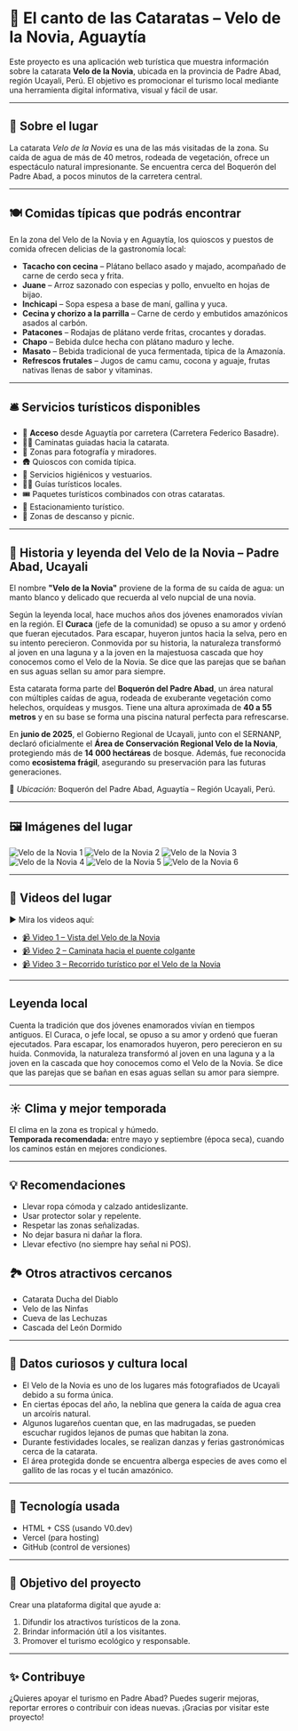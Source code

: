 # 🌊 El canto de las Cataratas – Velo de la Novia, Aguaytía

Este proyecto es una aplicación web turística que muestra información sobre la catarata **Velo de la Novia**, ubicada en la provincia de Padre Abad, región Ucayali, Perú. El objetivo es promocionar el turismo local mediante una herramienta digital informativa, visual y fácil de usar.

---

## 📍 Sobre el lugar

La catarata *Velo de la Novia* es una de las más visitadas de la zona. Su caída de agua de más de 40 metros, rodeada de vegetación, ofrece un espectáculo natural impresionante. Se encuentra cerca del Boquerón del Padre Abad, a pocos minutos de la carretera central.

---

## 🍽️ Comidas típicas que podrás encontrar

En la zona del Velo de la Novia y en Aguaytía, los quioscos y puestos de comida ofrecen delicias de la gastronomía local:

- **Tacacho con cecina** – Plátano bellaco asado y majado, acompañado de carne de cerdo seca y frita.
- **Juane** – Arroz sazonado con especias y pollo, envuelto en hojas de bijao.
- **Inchicapi** – Sopa espesa a base de maní, gallina y yuca.
- **Cecina y chorizo a la parrilla** – Carne de cerdo y embutidos amazónicos asados al carbón.
- **Patacones** – Rodajas de plátano verde fritas, crocantes y doradas.
- **Chapo** – Bebida dulce hecha con plátano maduro y leche.
- **Masato** – Bebida tradicional de yuca fermentada, típica de la Amazonía.
- **Refrescos frutales** – Jugos de camu camu, cocona y aguaje, frutas nativas llenas de sabor y vitaminas.
  
---

## 🛎️ Servicios turísticos disponibles

- 🚐 **Acceso** desde Aguaytía por carretera (Carretera Federico Basadre).
- 🚶‍♂️ Caminatas guiadas hacia la catarata.
- 📸 Zonas para fotografía y miradores.
- 🛖 Quioscos con comida típica.
- 🧼 Servicios higiénicos y vestuarios.
- 🧑‍🏫 Guías turísticos locales.
- 🎟️ Paquetes turísticos combinados con otras cataratas.
- 🚗 Estacionamiento turístico.
- 🧺 Zonas de descanso y picnic.
  
---

## 📖 Historia y leyenda del Velo de la Novia – Padre Abad, Ucayali

El nombre **"Velo de la Novia"** proviene de la forma de su caída de agua: un manto blanco y delicado que recuerda al velo nupcial de una novia.

Según la leyenda local, hace muchos años dos jóvenes enamorados vivían en la región. El **Curaca** (jefe de la comunidad) se opuso a su amor y ordenó que fueran ejecutados. Para escapar, huyeron juntos hacia la selva, pero en su intento perecieron. Conmovida por su historia, la naturaleza transformó al joven en una laguna y a la joven en la majestuosa cascada que hoy conocemos como el Velo de la Novia. Se dice que las parejas que se bañan en sus aguas sellan su amor para siempre.

Esta catarata forma parte del **Boquerón del Padre Abad**, un área natural con múltiples caídas de agua, rodeada de exuberante vegetación como helechos, orquídeas y musgos. Tiene una altura aproximada de **40 a 55 metros** y en su base se forma una piscina natural perfecta para refrescarse.

En **junio de 2025**, el Gobierno Regional de Ucayali, junto con el SERNANP, declaró oficialmente el **Área de Conservación Regional Velo de la Novia**, protegiendo más de **14 000 hectáreas** de bosque. Además, fue reconocida como **ecosistema frágil**, asegurando su preservación para las futuras generaciones.

📍 *Ubicación:* Boquerón del Padre Abad, Aguaytía – Región Ucayali, Perú.

---

## 🖼️ Imágenes del lugar

![Velo de la Novia 1](https://raw.githubusercontent.com/v1kktorv22-bit/canto-de-las-cataratas-/main/foto1.jpeg)
![Velo de la Novia 2](https://raw.githubusercontent.com/v1kktorv22-bit/canto-de-las-cataratas-/main/foto2.jpeg)
![Velo de la Novia 3](https://raw.githubusercontent.com/v1kktorv22-bit/canto-de-las-cataratas-/main/foto3.jpeg)
![Velo de la Novia 4](https://raw.githubusercontent.com/v1kktorv22-bit/canto-de-las-cataratas-/main/foto4.jpeg)
![Velo de la Novia 5](https://raw.githubusercontent.com/v1kktorv22-bit/canto-de-las-cataratas-/main/foto5.jpeg)
![Velo de la Novia 6](https://raw.githubusercontent.com/v1kktorv22-bit/canto-de-las-cataratas-/main/foto6.jpeg)

---
## 🎥 Videos del lugar

▶ Mira los videos aquí:

- [📹 Video 1 – Vista del Velo de la Novia](https://www.facebook.com/share/v/19ciK9K1cq/)
- [📹 Video 2 – Caminata hacia el puente colgante](https://www.facebook.com/share/v/1G1rzv6iAA/)
- [📹 Video 3 – Recorrido turístico por el Velo de la Novia](https://www.facebook.com/share/v/16S5Veq7e6/)

---
## Leyenda local

Cuenta la tradición que dos jóvenes enamorados vivían en tiempos antiguos. El Curaca, o jefe local, se opuso a su amor y ordenó que fueran ejecutados. Para escapar, los enamorados huyeron, pero perecieron en su huida. Conmovida, la naturaleza transformó al joven en una laguna y a la joven en la cascada que hoy conocemos como el Velo de la Novia. Se dice que las parejas que se bañan en esas aguas sellan su amor para siempre.

---

## ☀️ Clima y mejor temporada

El clima en la zona es tropical y húmedo.  
**Temporada recomendada:** entre mayo y septiembre (época seca), cuando los caminos están en mejores condiciones.

---

## 💡 Recomendaciones

- Llevar ropa cómoda y calzado antideslizante.
- Usar protector solar y repelente.
- Respetar las zonas señalizadas.
- No dejar basura ni dañar la flora.
- Llevar efectivo (no siempre hay señal ni POS).

## 🏞️ Otros atractivos cercanos

- Catarata Ducha del Diablo
- Velo de las Ninfas
- Cueva de las Lechuzas
- Cascada del León Dormido
  
---

## 🌿 Datos curiosos y cultura local

- El Velo de la Novia es uno de los lugares más fotografiados de Ucayali debido a su forma única.
- En ciertas épocas del año, la neblina que genera la caída de agua crea un arcoíris natural.
- Algunos lugareños cuentan que, en las madrugadas, se pueden escuchar rugidos lejanos de pumas que habitan la zona.
- Durante festividades locales, se realizan danzas y ferias gastronómicas cerca de la catarata.
- El área protegida donde se encuentra alberga especies de aves como el gallito de las rocas y el tucán amazónico.

---

## 🧪 Tecnología usada

- HTML + CSS (usando V0.dev)
- Vercel (para hosting)
- GitHub (control de versiones)

---

## 📲 Objetivo del proyecto

Crear una plataforma digital que ayude a:
1. Difundir los atractivos turísticos de la zona.
2. Brindar información útil a los visitantes.
3. Promover el turismo ecológico y responsable.

---

## ✨ Contribuye

¿Quieres apoyar el turismo en Padre Abad? Puedes sugerir mejoras, reportar errores o contribuir con ideas nuevas. ¡Gracias por visitar este proyecto!

